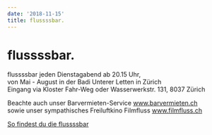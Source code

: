 ```yaml
---
date: '2018-11-15'
title: flussssbar.
---
```

# flussssbar.

flussssbar jeden Dienstagabend ab 20.15 Uhr, <br>von Mai - August in der Badi Unterer Letten in Zürich <br>Eingang via Kloster Fahr-Weg oder Wasserwerkstr. 131, 8037 Zürich

Beachte auch unser Barvermieten-Service <a href="http://www.barvermieten.ch">www.barvermieten.ch</a><br> sowie unser sympathisches Freiluftkino Filmfluss <a href="http://www.filmfluss.ch">www.filmfluss.ch</a>

<a href="http://maps.google.ch/maps?q=47.389336,8.529253&amp;num=1&amp;t=h&amp;sll=47.388682,8.530181&amp;sspn=0.003432,0.005767&amp;ie=UTF8&amp;ll=47.389394,8.529596&amp;spn=0.003447,0.005767&amp;z=18&amp;iwloc=near">So findest du die flussssbar</a>
